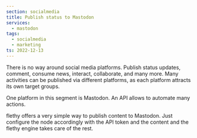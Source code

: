 ```yaml
---
section: socialmedia
title: Publish status to Mastodon
services:
  - mastodon
tags:
  - socialmedia
  - marketing
ts: 2022-12-13
---
```


There is no way around social media platforms. Publish status updates, comment, consume news, interact, collaborate, and many more. Many activities can be published via different platforms, as each platform attracts its own target groups.

One platform in this segment is Mastodon. An API allows to automate many actions.

flethy offers a very simple way to publish content to Mastodon. Just configure the node accordingly with the API token and the content and the flethy engine takes care of the rest.
